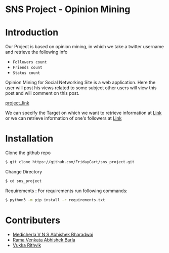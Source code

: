 # SNS Project - Opinion Mining

# Introduction

Our Project is based on opinion mining, in which we take a twitter username and retrieve the following info
* `Followers count`
* `Friends count`
* `Status count`

Opinion Mining for Social Networking Site is a web application. Here the user will post his views related to some subject other users will view this post and will comment on this post.

[project_link](https://twitterara.azurewebsites.net)

We can specify the Target on which we want to retrieve information at [Link](https://twitterara.azurewebsites.net) or we can retrieve information of one's followers at [Link](https://twitterara.azurewebsites.net/show)

# Installation 

Clone the github repo 

```sh
$ git clone https://github.com/FridayCart/sns_project.git
```

Change Directory
```sh
$ cd sns_project 
```

Requirements : 
For requirements run following commands: 
```sh
$ python3 -m pip install -r requirements.txt
```

# Contributers

- [Medicherla V N S Abhishek Bharadwaj](https://github.com/Abhishek-Bharadwaj1969)
- [Rama Venkata Abhishek Barla](https://github.com/barlaabhi)
- [Vukka Rithvik](https://github.com/rithvik78)
